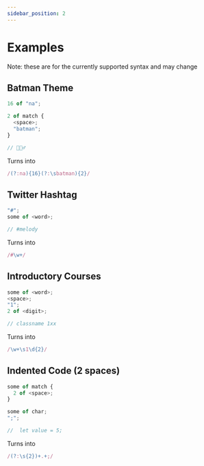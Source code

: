 ```yaml
---
sidebar_position: 2
---
```


# Examples

Note: these are for the currently supported syntax and may change

## Batman Theme

```ts
16 of "na";

2 of match {
  <space>;
  "batman";
}

// 🦇🦸‍♂️
```

Turns into

```ts
/(?:na){16}(?:\sbatman){2}/
```

## Twitter Hashtag

```ts
"#";
some of <word>;

// #melody
```

Turns into

```ts
/#\w+/
```

## Introductory Courses

```ts
some of <word>;
<space>;
"1";
2 of <digit>;

// classname 1xx
```

Turns into

```ts
/\w+\s1\d{2}/
```

## Indented Code (2 spaces)

```ts
some of match {
  2 of <space>;
}

some of char;
";";

//  let value = 5;
```

Turns into

```ts
/(?:\s{2})+.+;/
```
